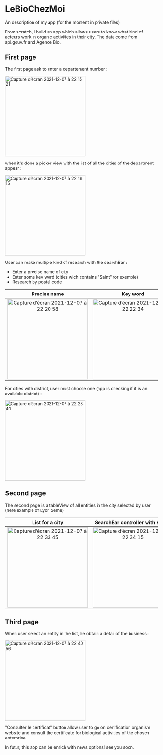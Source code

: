 # LeBioChezMoi
An description of my app (for the moment in private files)

From scratch, I build an app which allows users to know what kind of acteurs work in organic activities in their city.
The data come from api.gouv.fr and Agence Bio.

## First page

The first page ask to enter a departement number : 

<img width="265" alt="Capture d’écran 2021-12-07 à 22 15 21" src="https://user-images.githubusercontent.com/79853433/145107338-4464c033-101b-469e-a0b4-45de53bea021.png">

when it's done a picker view with the list of all the cities of the department appear : 

<img width="265" alt="Capture d’écran 2021-12-07 à 22 16 15" src="https://user-images.githubusercontent.com/79853433/145107450-50049823-79a8-4cda-90b9-e21f72e012bc.png">

User can make multiple kind of research with the searchBar : 
- Enter a precise name of city
- Enter some key word (cities wich contains "Saint" for exemple)
- Research by postal code

Precise name               |  Key word                 |      Postal code 
:-------------------------:|:-------------------------:|:-------------------------:
<img width="265" alt="Capture d’écran 2021-12-07 à 22 20 58" src="https://user-images.githubusercontent.com/79853433/145107988-9f5bd301-53fa-442f-94a8-44e9e709dbbb.png"> | <img width="265" alt="Capture d’écran 2021-12-07 à 22 22 34" src="https://user-images.githubusercontent.com/79853433/145108140-ae3acfd3-ba38-4c39-873d-b4d988895f71.png"> | <img width="265" alt="Capture d’écran 2021-12-07 à 22 23 31" src="https://user-images.githubusercontent.com/79853433/145108261-0342b758-2c7a-4c7a-99e3-06c3208e871b.png">

For cities with district, user must choose one (app is checking if it is an available district) : 

<img width="265" alt="Capture d’écran 2021-12-07 à 22 28 40" src="https://user-images.githubusercontent.com/79853433/145109031-678c1ac2-5453-4f9e-8e5b-c40146c3ec98.png">

## Second page

The second page is a tableView of all entities in the city selected by user (here example of Lyon 5ème)

List for a city            |  SearchBar controller with scope                
:-------------------------:|:-------------------------:
<img width="265" alt="Capture d’écran 2021-12-07 à 22 33 45" src="https://user-images.githubusercontent.com/79853433/145109841-ffca7f9e-a9d2-4a83-a8a1-c38cd73cd0b1.png"> | <img width="265" alt="Capture d’écran 2021-12-07 à 22 34 15" src="https://user-images.githubusercontent.com/79853433/145109869-543b3583-9b4d-4001-b545-016a973da6c4.png">


## Third page

When user select an entity in the list, he obtain a detail of the business : 

<img width="265" alt="Capture d’écran 2021-12-07 à 22 40 56" src="https://user-images.githubusercontent.com/79853433/145110666-d3ffc0cd-eef0-4a4d-9b14-30a8707295a3.png">

"Consulter le certificat" button allow user to go on certification organism website and consult the certificate for biological activities of the chosen enterprise.

In futur, this app can be enrich with news options! see you soon.
